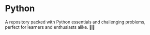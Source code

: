 # Python
 A repository packed with Python essentials and challenging problems, perfect for learners and enthusiasts alike. 🚀🐍
